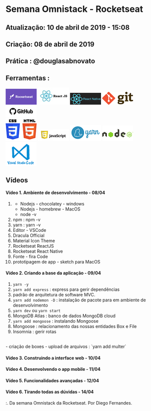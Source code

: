 # Semana Omnistack - Rocketseat 

## Atualização: 10 de abril de 2019 - 15:08
## Criação: 08 de abril de 2019
## Prática : @douglasabnovato
## Ferramentas : 
![Rocketseat](/images/logo-rocketseat.png)
![ReactJS](/images/logo-reactjs.jpg)
![ReactNative](/images/logo-react-native.png)
![Git](/images/logo-git.png)
![GitHub](/images/logo-github.png)<br/>
![HTML e CSS](/images/logo-html-css.png)
![Javascript](/images/logo-javascript-es6.png)
![Yarn](/images/logo-yarn.png)
![NodeJS](/images/nodejs.png)
![VSCode](/images/logo-VSCode.png)

## Vídeos

#### Vídeo 1. Ambiente de desenvolvimento - 08/04
1. - Nodejs - chocolatey - windows
   - Nodejs - homebrew - MacOS
   - node -v
2. npm : npm -v
3. yarn : yarn -v
4. Editor - VSCode 
5. Dracula Official
6. Material Icon Theme
7. Rocketseat ReactJS
8. Rocketseat React Native
9. Fonte - fira Code
10. prototipagem de app - sketch para MacOS

#### Vídeo 2. Criando a base da aplicação - 09/04
1. `yarn -y`
2. `yarn add express` : express para gerir dependências
3. padrão de arquitetura de software MVC.
4. `yarn add nodemon -D` : instalação de pacote para em ambiente de desenvolvimento
5. `yarn dev` ou `yarn start`
6. MongoDB Atlas : banco de dados MongoDB cloud
7. `yarn add mongoose` : instalando Mongoose 
8. Mongoose : relacionamento das nossas entidades Box e File 
9. Insomnia : gerir rotas
<br/>
- criação de boxes
- upload de arquivos : `yarn add multer`


#### Vídeo 3. Construindo a interface web - 10/04

#### Vídeo 4. Desenvolvendo o app mobile - 11/04

#### Vídeo 5. Funcionalidades avançadas - 12/04

#### Vídeo 6. Tirando todas as dúvidas - 14/04

:. Da semana Omnistack da Rocketseat.
Por Diego Fernandes.